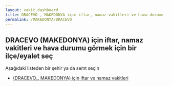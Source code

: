 ```yaml
---
layout: vakit_dashboard
title: DRACEVO , MAKEDONYA için iftar, namaz vakitleri ve hava durumu - ilçe/eyalet seç
permalink: /MAKEDONYA/DRACEVO 
---
```


## DRACEVO  (MAKEDONYA) için iftar, namaz vakitleri ve hava durumu  görmek için bir ilçe/eyalet seç

Aşağıdaki listeden bir şehir ya da semt seçin

* [ (DRACEVO_, MAKEDONYA) için iftar ve namaz vakitleri](/MAKEDONYA/DRACEVO_/)

<script type="text/javascript">
  var GLOBAL_COUNTRY = 'MAKEDONYA';
  var GLOBAL_CITY = 'DRACEVO ';
  var GLOBAL_STATE = 'DRACEVO ';
</script>
